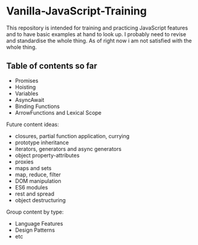# Vanilla-JavaScript-Training

This repository is intended for training and practicing
JavaScript features and to have basic examples at hand to 
look up.
I probably need to revise and standardise the whole thing.
As of right now i am not satisfied with the whole thing.

## Table of contents so far

* Promises
* Hoisting
* Variables
* AsyncAwait
* Binding Functions
* ArrowFunctions and Lexical Scope

Future content ideas:
- closures, partial function application, currying
- prototype inheritance
- iterators, generators and async generators
- object property-attributes
- proxies
- maps and sets
- map, reduce, filter
- DOM manipulation
- ES6 modules
- rest and spread
- object destructuring

Group content by type:
- Language Features 
- Design Patterns
- etc
